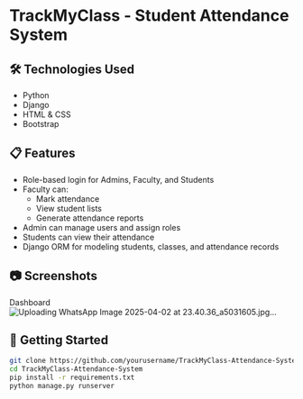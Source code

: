 # TrackMyClass - Student Attendance System

## 🛠️ Technologies Used
- Python
- Django
- HTML & CSS
- Bootstrap

## 📋 Features
- Role-based login for Admins, Faculty, and Students
- Faculty can:
  - Mark attendance
  - View student lists
  - Generate attendance reports
- Admin can manage users and assign roles
- Students can view their attendance
- Django ORM for modeling students, classes, and attendance records

## 📷 Screenshots
Dashboard
![Uploading WhatsApp Image 2025-04-02 at 23.40.36_a5031605.jpg…]()

## 🏁 Getting Started
```bash
git clone https://github.com/yourusername/TrackMyClass-Attendance-System.git
cd TrackMyClass-Attendance-System
pip install -r requirements.txt
python manage.py runserver

